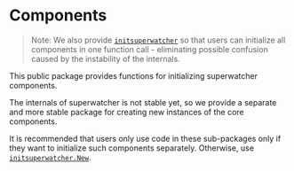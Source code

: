 # Components

> Note: We also provide [`initsuperwatcher`](../initsuperwatcher/) so that
> users can initialize all components in one function call - eliminating
> possible confusion caused by the instability of the internals.

This public package provides functions for initializing superwatcher components.

The internals of superwatcher is not stable yet, so we provide a separate and more stable package
for creating new instances of the core components.

It is recommended that users only use code in these sub-packages only if they want to initialize
such components separately. Otherwise, use [`initsuperwatcher.New`](../initsuperwatcher/initsuperwatcher.go).
